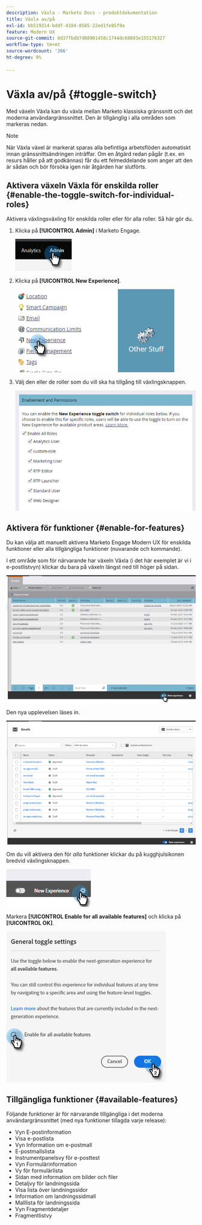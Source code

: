 ```yaml
---
description: Växla - Marketo Docs - produktdokumentation
title: Växla av/på
exl-id: bb519314-bddf-4184-8585-22ed1fe85f9a
feature: Modern UX
source-git-commit: 0d37fbdb7d08901458c1744dc68893e155176327
workflow-type: tm+mt
source-wordcount: '266'
ht-degree: 0%

---
```


# Växla av/på {#toggle-switch}

Med växeln Växla kan du växla mellan Marketo klassiska gränssnitt och det moderna användargränssnittet. Den är tillgänglig i alla områden som markeras nedan.

>[!NOTE]
>
>När Växla växel är markerat sparas alla befintliga arbetsflöden automatiskt innan gränssnittsändringen inträffar. Om en åtgärd redan pågår (t.ex. en resurs håller på att godkännas) får du ett felmeddelande som anger att den är sådan och bör försöka igen när åtgärden har slutförts.

## Aktivera växeln Växla för enskilda roller {#enable-the-toggle-switch-for-individual-roles}

Aktivera växlingsväxling för enskilda roller eller för alla roller. Så här gör du.

1. Klicka på **[!UICONTROL Admin]** i Marketo Engage.

   ![](assets/toggle-switch-1.png)

1. Klicka på **[!UICONTROL New Experience]**.

   ![](assets/toggle-switch-2.png)

1. Välj den eller de roller som du vill ska ha tillgång till växlingsknappen.

   ![](assets/toggle-switch-3.png)

## Aktivera för funktioner {#enable-for-features}

Du kan välja att manuellt aktivera Marketo Engage Modern UX för enskilda funktioner eller alla tillgängliga funktioner (nuvarande och kommande).

I ett område som för närvarande har växeln Växla (i det här exemplet är vi i e-postlistvyn) klickar du bara på växeln längst ned till höger på sidan.

![](assets/toggle-switch-4.png)

Den nya upplevelsen läses in.

![](assets/toggle-switch-5.png)

Om du vill aktivera den för _alla_ funktioner klickar du på kugghjulsikonen bredvid växlingsknappen.

![](assets/toggle-switch-6.png)

Markera **[!UICONTROL Enable for all available features]** och klicka på **[!UICONTROL OK]**.

![](assets/toggle-switch-7.png)

## Tillgängliga funktioner {#available-features}

Följande funktioner är för närvarande tillgängliga i det moderna användargränssnittet (med nya funktioner tillagda varje release):

* Vyn E-postinformation
* Visa e-postlista
* Vyn Information om e-postmall
* E-postmallslista
* Instrumentpanelsvy för e-posttest
* Vyn Formulärinformation
* Vy för formulärlista
* Sidan med information om bilder och filer
* Detaljvy för landningssida
* Visa lista över landningssidor
* Information om landningssidmall
* Malllista för landningssida
* Vyn Fragmentdetaljer
* Fragmentlistvy



